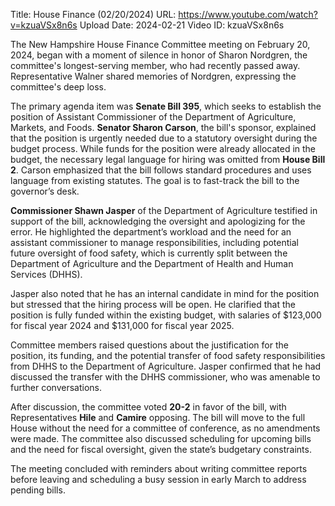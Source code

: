 Title: House Finance (02/20/2024)
URL: https://www.youtube.com/watch?v=kzuaVSx8n6s
Upload Date: 2024-02-21
Video ID: kzuaVSx8n6s

The New Hampshire House Finance Committee meeting on February 20, 2024, began with a moment of silence in honor of Sharon Nordgren, the committee's longest-serving member, who had recently passed away. Representative Walner shared memories of Nordgren, expressing the committee's deep loss.

The primary agenda item was **Senate Bill 395**, which seeks to establish the position of Assistant Commissioner of the Department of Agriculture, Markets, and Foods. **Senator Sharon Carson**, the bill's sponsor, explained that the position is urgently needed due to a statutory oversight during the budget process. While funds for the position were already allocated in the budget, the necessary legal language for hiring was omitted from **House Bill 2**. Carson emphasized that the bill follows standard procedures and uses language from existing statutes. The goal is to fast-track the bill to the governor’s desk.

**Commissioner Shawn Jasper** of the Department of Agriculture testified in support of the bill, acknowledging the oversight and apologizing for the error. He highlighted the department’s workload and the need for an assistant commissioner to manage responsibilities, including potential future oversight of food safety, which is currently split between the Department of Agriculture and the Department of Health and Human Services (DHHS).

Jasper also noted that he has an internal candidate in mind for the position but stressed that the hiring process will be open. He clarified that the position is fully funded within the existing budget, with salaries of $123,000 for fiscal year 2024 and $131,000 for fiscal year 2025.

Committee members raised questions about the justification for the position, its funding, and the potential transfer of food safety responsibilities from DHHS to the Department of Agriculture. Jasper confirmed that he had discussed the transfer with the DHHS commissioner, who was amenable to further conversations.

After discussion, the committee voted **20-2** in favor of the bill, with Representatives **Hile** and **Camire** opposing. The bill will move to the full House without the need for a committee of conference, as no amendments were made. The committee also discussed scheduling for upcoming bills and the need for fiscal oversight, given the state’s budgetary constraints.

The meeting concluded with reminders about writing committee reports before leaving and scheduling a busy session in early March to address pending bills.